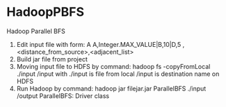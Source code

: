 # HadoopPBFS
Hadoop Parallel BFS 
1. Edit input file with form:
  A	A,Integer.MAX_VALUE|B,10|D,5
  <node><tab><node>,<distance_from_source>,<adjacent_list>
2. Build jar file from project
3. Moving input file to HDFS by command: hadoop fs -copyFromLocal ./input /input
  with ./input is file from local
        /input is destination name on HDFS
4. Run Hadoop by command: hadoop jar filejar.jar ParallelBFS ./input /output
  ParallelBFS: Driver class
  
